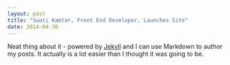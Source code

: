 ```yaml
---
layout: post
title: "Swati Kamtar, Front End Developer, Launches Site"
date: 2014-04-30
---
```


 Neat thing about it - powered by [Jekyll](http://jekyllrb.com) and I can use Markdown to author my posts. It actually is a lot easier than I thought it was going to be.
